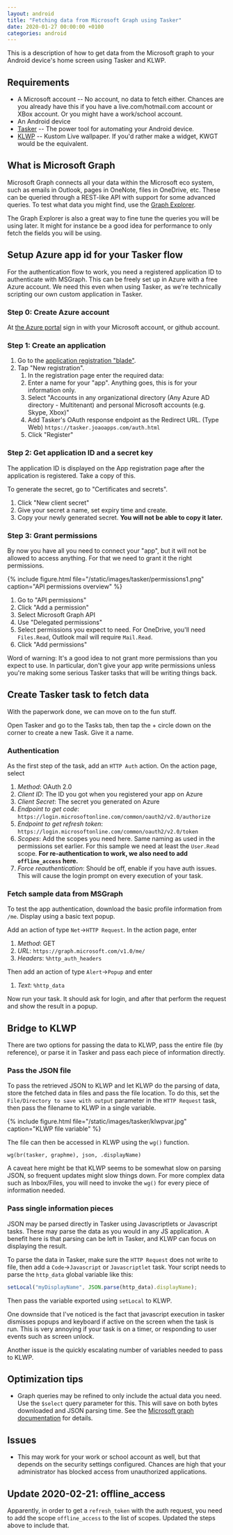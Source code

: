 ```yaml
---
layout: android
title: "Fetching data from Microsoft Graph using Tasker"
date: 2020-01-27 00:00:00 +0100
categories: android
---
```


This is a description of how to get data from the Microsoft graph to your
Android device's home screen using Tasker and KLWP.

## Requirements

- A Microsoft account -- No account, no data to fetch either. Chances are you
  already have this if you have a live.com/hotmail.com account or XBox account.
  Or you might have a work/school account.
- An Android device
- [Tasker](https://play.google.com/store/apps/details?id=net.dinglisch.android.taskerm)
  -- The power tool for automating your Android device.
- [KLWP](https://play.google.com/store/apps/details?id=org.kustom.wallpaper) --
  Kustom Live wallpaper. If you'd rather make a widget, KWGT would be the
  equivalent.

## What is Microsoft Graph

Microsoft Graph connects all your data within the Microsoft eco system, such as
emails in Outlook, pages in OneNote, files in OneDrive, etc. These can be
queried through a REST-like API with support for some advanced queries. To test
what data you might find, use the
[Graph Explorer](https://developer.microsoft.com/en-us/graph/graph-explorer).

The Graph Explorer is also a great way to fine tune the queries you will be
using later. It might for instance be a good idea for performance to only fetch
the fields you will be using.

## Setup Azure app id for your Tasker flow

For the authentication flow to work, you need a registered application ID to
authenticate with MSGraph. This can be freely set up in Azure with a free Azure
account. We need this even when using Tasker, as we're technically scripting our
own custom application in Tasker.

### Step 0: Create Azure account

At [the Azure portal](https://portal.azure.com) sign in with your Microsoft
account, or github account.

### Step 1: Create an application

1. Go to the
   [application registration "blade"](https://portal.azure.com/#blade/Microsoft_AAD_RegisteredApps/ApplicationsListBlade).
2. Tap "New registration".
   1. In the registration page enter the required data:
   2. Enter a name for your "app". Anything goes, this is for your information
      only.
   3. Select "Accounts in any organizational directory (Any Azure AD directory -
      Multitenant) and personal Microsoft accounts (e.g. Skype, Xbox)"
   4. Add Tasker's OAuth response endpoint as the Redirect URL. (Type Web)
      `https://tasker.joaoapps.com/auth.html`
   5. Click "Register"

### Step 2: Get application ID and a secret key

The application ID is displayed on the App registration page after the
application is registered. Take a copy of this.

To generate the secret, go to "Certificates and secrets".

1. Click "New client secret"
2. Give your secret a name, set expiry time and create.
3. Copy your newly generated secret. **You will not be able to copy it later.**

### Step 3: Grant permissions

By now you have all you need to connect your "app", but it will not be allowed
to access anything. For that we need to grant it the right permissions.

{% include figure.html file="/static/images/tasker/permissions1.png" caption="API permissions overview" %}

1. Go to "API permissions"
2. Click "Add a permission"
3. Select Microsoft Graph API
4. Use "Delegated permissions"
5. Select permissions you expect to need. For OneDrive, you'll need
   `Files.Read`, Outlook mail will require `Mail.Read`.
6. Click "Add permissions"

Word of warning: It's a good idea to not grant more permissions than you expect
to use. In particular, don't give your app write permissions unless you're
making some serious Tasker tasks that will be writing things back.

## Create Tasker task to fetch data

With the paperwork done, we can move on to the fun stuff.

Open Tasker and go to the Tasks tab, then tap the + circle down on the corner to
create a new Task. Give it a name.

### Authentication

As the first step of the task, add an `HTTP Auth` action. On the action page,
select

1. _Method_: OAuth 2.0
2. _Client ID_: The ID you got when you registered your app on Azure
3. _Client Secret_: The secret you generated on Azure
4. _Endpoint to get code_:
   `https://login.microsoftonline.com/common/oauth2/v2.0/authorize`
5. _Endpoint to get refresh token_:
   `https://login.microsoftonline.com/common/oauth2/v2.0/token`
6. _Scopes_: Add the scopes you need here. Same naming as used in the
   permissions set earlier. For this sample we need at least the `User.Read`
   scope. **For re-authentication to work, we also need to add `offline_access`
   here.**
7. _Force reauthentication_: Should be off, enable if you have auth issues. This
   will cause the login prompt on every execution of your task.

### Fetch sample data from MSGraph

To test the app authentication, download the basic profile information from
`/me`. Display using a basic text popup.

Add an action of type `Net`->`HTTP Request`. In the action page, enter

1. _Method_: GET
2. _URL_: `https://graph.microsoft.com/v1.0/me/`
3. _Headers_: `%http_auth_headers`

Then add an action of type `Alert`->`Popup` and enter

1. _Text_: `%http_data`

Now run your task. It should ask for login, and after that perform the request
and show the result in a popup.

## Bridge to KLWP

There are two options for passing the data to KLWP, pass the entire file (by
reference), or parse it in Tasker and pass each piece of information directly.

### Pass the JSON file

To pass the retrieved JSON to KLWP and let KLWP do the parsing of data, store
the fetched data in files and pass the file location. To do this, set the
`File/Directory to save with output` parameter in the `HTTP Request` task, then
pass the filename to KLWP in a single variable.

{% include figure.html file="/static/images/tasker/klwpvar.jpg" caption="KLWP file variable" %}

The file can then be accessed in KLWP using the `wg()` function.

```kustom
wg(br(tasker, graphme), json, .displayName)
```

A caveat here might be that KLWP seems to be somewhat slow on parsing JSON, so
frequent updates might slow things down. For more complex data such as
Inbox/Files, you will need to invoke the `wg()` for every piece of information
needed.

### Pass single information pieces

JSON may be parsed directly in Tasker using Javascriptlets or Javascript tasks.
These may parse the data as you would in any JS application. A benefit here is
that parsing can be left in Tasker, and KLWP can focus on displaying the result.

To parse the data in Tasker, make sure the `HTTP Request` does not write to
file, then add a `Code`->`Javascript` or `Javascriptlet` task. Your script needs
to parse the `http_data` global variable like this:

```js
setLocal("myDisplayName", JSON.parse(http_data).displayName);
```

Then pass the variable exported using `setLocal` to KLWP.

One downside that I've noticed is the fact that javascript execution in tasker
dismisses popups and keyboard if active on the screen when the task is run. This
is very annoying if your task is on a timer, or responding to user events such
as screen unlock.

Another issue is the quickly escalating number of variables needed to pass to
KLWP.

## Optimization tips

- Graph queries may be refined to only include the actual data you need. Use the
  `$select` query parameter for this. This will save on both bytes downloaded
  and JSON parsing time. See the
  [Microsoft graph documentation](https://docs.microsoft.com/en-us/graph/query-parameters#select-parameter)
  for details.

## Issues

- This may work for your work or school account as well, but that depends on the
  security settings configured. Chances are high that your administrator has
  blocked access from unauthorized applications.

## Update 2020-02-21: offline_access

Apparently, in order to get a `refresh_token` with the auth request, you need to
add the scope `offline_access` to the list of scopes. Updated the steps above to
include that.

